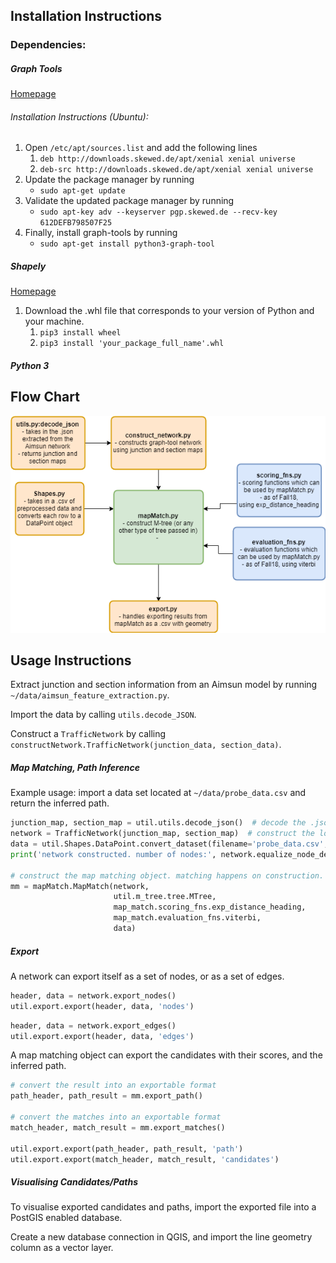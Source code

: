 ## Installation Instructions

### Dependencies:
##### Graph Tools
[Homepage](https://graph-tool.skewed.de/)

###### Installation Instructions (Ubuntu):
1. Open `/etc/apt/sources.list` and add the following lines
    1. `deb http://downloads.skewed.de/apt/xenial xenial universe`
    2. `deb-src http://downloads.skewed.de/apt/xenial xenial universe`
2. Update the package manager by running 
    * `sudo apt-get update`
3. Validate the updated package manager by running
    * `sudo apt-key adv --keyserver pgp.skewed.de --recv-key 612DEFB798507F25`
4. Finally, install graph-tools by running
    * `sudo apt-get install python3-graph-tool`

##### Shapely
[Homepage](www.lfd.uci.edu/~gohlke/pythonlibs/#shapely)
1. Download the .whl file that corresponds to your version of Python and your machine.
    1. `pip3 install wheel`
    2. `pip3 install 'your_package_full_name'.whl`

##### Python 3

## Flow Chart
![Alt text](https://github.com/ahoyaharr/TrafficNetwork/blob/master/util/images/TrafficNetwork.png "Title")

## Usage Instructions
Extract junction and section information from an Aimsun model by running `~/data/aimsun_feature_extraction.py`. 

Import the data by calling `utils.decode_JSON`.

Construct a `TrafficNetwork` by calling `constructNetwork.TrafficNetwork(junction_data, section_data)`.

##### Map Matching, Path Inference
Example usage: import a data set located at  `~/data/probe_data.csv` and return the inferred path.
```python
junction_map, section_map = util.utils.decode_json()  # decode the .json files containing network information
network = TrafficNetwork(junction_map, section_map)  # construct the logical network
data = util.Shapes.DataPoint.convert_dataset(filename='probe_data.csv', subdirectory='data')  # import the data set
print('network constructed. number of nodes:', network.equalize_node_density(300, 30, greedy=True))

# construct the map matching object. matching happens on construction.
mm = mapMatch.MapMatch(network,
                       util.m_tree.tree.MTree,
                       map_match.scoring_fns.exp_distance_heading,
                       map_match.evaluation_fns.viterbi,
                       data)

```

##### Export

A network can export itself as a set of nodes, or as a set of edges.

```python
header, data = network.export_nodes()
util.export.export(header, data, 'nodes')
``` 

```python
header, data = network.export_edges()
util.export.export(header, data, 'edges')
```

A map matching object can export the candidates with their scores, and the inferred path.

```python
# convert the result into an exportable format
path_header, path_result = mm.export_path()

# convert the matches into an exportable format
match_header, match_result = mm.export_matches()

util.export.export(path_header, path_result, 'path')
util.export.export(match_header, match_result, 'candidates')
```

##### Visualising Candidates/Paths

To visualise exported candidates and paths, import the exported file into a PostGIS enabled database.

Create a new database connection in QGIS, and import the line geometry column as a vector layer.